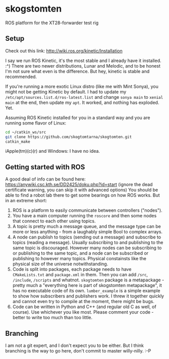 # skogstomten
ROS platform for the XT28-forwarder test rig

## Setup
Check out this link: http://wiki.ros.org/kinetic/Installation

I say we run ROS Kinetic, it's the most stable and I already have it installed. :^) There are two newer distributions, Lunar and Melodic, and to be honest I'm not sure what even is the difference. But hey, kinetic is stable and recommended.

If you're running a more exotic Linux distro (like me with Mint Sonya), you might not be getting Kinetic by default. I had to update my ```/etc/apt/sources.list.d/ros-latest.list``` and change ```sonya main``` to ```xenial main``` at the end, then update my ```apt```. It worked, and nothing has exploded. Yet.

Assuming ROS Kinetic installed for you in a standard way and you are running some flavor of Linux:
```bash
cd ~/catkin_ws/src
git clone https://github.com/skogtomtarna/skogtomten.git
catkin_make
```
iApple(tm)(c)(r) and Windows: I have no idea.

## Getting started with ROS
A good deal of info can be found here: https://anywiki.csc.kth.se/DD2425/doku.php?id=start (ignore the dead certificate warning, you can skip it with advanced options)
You should be able to find a robot lab there to get some bearings on how ROS works. But in an extreme short:
1. ROS is a platform to easily communicate between controllers ("nodes").
2. You have a main computer running the ```roscore``` and then some nodes that connect to each other using topics.
3. A topic is pretty much a message queue, and the message type can be more or less anything - from a laughably simple Bool to complex arrays.
4. A node can publish to topics (sending out a message) and subscribe to topics (reading a message). Usually subscribing to and publishing to the same topic is discouraged. However many nodes can be subscribing to or publishing to the same topic, and a node can be subscribed or publishing to however many topics. Physical constainsts like the physical size of the universe notwithstanding.
5. Code is split into packages, each package needs to have ```CMakeLists.txt``` and ```package.xml``` in them. Then you can add ```/src```, ```/include```, ```/scripts``` and whatnot. ```skogtomten``` package is a metapackage - pretty much a "everything here is part of skogstomten metapackage", it has no executable code of its own. ```lumber_example``` is a simple example to show how subscribers and publishers work. I threw it together quickly and cannot even try to compile at the moment, there might be bugs.
6. Code can be written in Python and C++ (and regular old C as well, of course). Use whichever you like most. Please comment your code - better to write too much than too little.


## Branching
I am not a git expert, and I don't expect you to be either. But I think branching is the way to go here, don't commit to master willy-nilly. :-P
